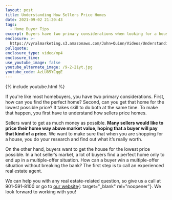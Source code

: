 ```yaml
---
layout: post
title: Understanding How Sellers Price Homes
date: 2021-09-02 21:20:43
tags:
  - Home Buyer Tips
excerpt: Buyers have two primary considerations when looking for a house.
enclosure: >-
  https://vyralmarketing.s3.amazonaws.com/John+Quinn/Videos/Understanding+How+Sellers+Price+Homes.mp4
pullquote:
enclosure_type: video/mp4
enclosure_time:
use_youtube_image: false
youtube_alternate_image: /9-2-21yt.jpg
youtube_code: AzLU85YCqgE
---
```

{% include youtube.html %}

If you're like most homebuyers, you have two primary considerations. First, how can you find the perfect home? Second, can you get that home for the lowest possible price? It takes skill to do both at the same time. To make that happen, you first have to understand how sellers price homes.

Sellers want to get as much money as possible. **Many sellers would like to price their home way above market value, hoping that a buyer will pay that kind of a price.** We want to make sure that when you are shopping for a house, you do your research and find out what it’s really worth.&nbsp;

On the other hand, buyers want to get the house for the lowest price possible. In a hot seller’s market, a lot of buyers find a perfect home only to end up in a multiple-offer situation. How can a buyer win a multiple-offer situation without breaking the bank? The first step is to call an experienced real estate agent.&nbsp;

We can help you with any real estate-related question, so give us a call at 901-591-8100 or go to [our website](https://www.johnquinnrealestate.com/contact/){: target="_blank" rel="noopener"}. We look forward to working with you\!
